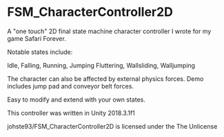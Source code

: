 # FSM_CharacterController2D
A "one touch" 2D final state machine character controller I wrote for my game Safari Forever.

Notable states include:

Idle,
Falling,
Running,
Jumping
Fluttering,
Wallsliding,
Walljumping

The character can also be affected by external physics forces.
Demo includes jump pad and conveyor belt forces.

Easy to modify and extend with your own states.

This controller was written in Unity 2018.3.1f1

johste93/FSM_CharacterController2D is licensed under the
The Unlicense

